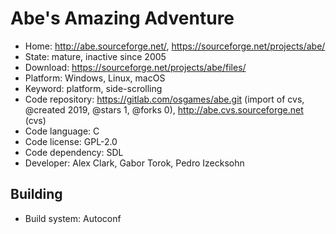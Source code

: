 # Abe's Amazing Adventure

- Home: http://abe.sourceforge.net/, https://sourceforge.net/projects/abe/
- State: mature, inactive since 2005
- Download: https://sourceforge.net/projects/abe/files/
- Platform: Windows, Linux, macOS
- Keyword: platform, side-scrolling
- Code repository: https://gitlab.com/osgames/abe.git (import of cvs, @created 2019, @stars 1, @forks 0), http://abe.cvs.sourceforge.net (cvs)
- Code language: C
- Code license: GPL-2.0
- Code dependency: SDL
- Developer: Alex Clark, Gabor Torok, Pedro Izecksohn

## Building

- Build system: Autoconf
